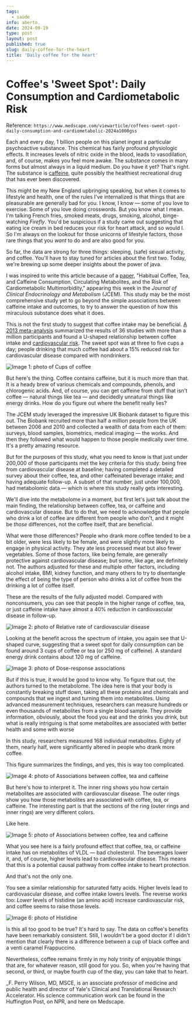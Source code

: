 ```yaml
---
tags:
  - saúde
info: aberto.
date: 2024-09-19
type: post
layout: post
published: true
slug: daily-coffee-for-the-heart
title: 'Daily coffee for the heart'
---
```


# Coffee's 'Sweet Spot': Daily Consumption and Cardiometabolic Risk

Reference: `https://www.medscape.com/viewarticle/coffees-sweet-spot-daily-consumption-and-cardiometabolic-2024a1000gss`

Each and every day, 1 billion people on this planet ingest a particular psychoactive substance. This chemical has fairly profound physiologic effects. It increases levels of nitric oxide in the blood, leads to vasodilation, and, of course, makes you feel more awake. The substance comes in many forms but almost always in a liquid medium. Do you have it yet? That's right. The substance is [caffeine](https://reference.medscape.com/drug/cafcit-nodoz-caffeine-342995), quite possibly the healthiest recreational drug that has ever been discovered.

This might be my New England upbringing speaking, but when it comes to lifestyle and health, one of the rules I've internalized is that things that are pleasurable are generally bad for you. I know, I know — some of you love to exercise. Some of you love doing crosswords. But you know what I mean. I'm talking French fries, smoked meats, drugs, smoking, alcohol, binge-watching _Firefly_. You'd be suspicious if a study came out suggesting that eating ice cream in bed reduces your risk for heart attack, and so would I. So I'm always on the lookout for those unicorns of lifestyle factors, those rare things that you _want_ to do and are also good for you.

So far, the data are strong for three things: sleeping, (safe) sexual activity, and coffee. You'll have to stay tuned for articles about the first two. Today, we're brewing up some deeper insights about the power of java.

I was inspired to write this article because of a [paper](https://academic.oup.com/jcem/advance-article-abstract/doi/10.1210/clinem/dgae552/7754545?redirectedFrom=fulltext), "Habitual Coffee, Tea, and Caffeine Consumption, Circulating Metabolites, and the Risk of Cardiometabolic Multimorbidity," appearing this week in the _Journal of Clinical Endocrinology and Metabolism_ (JCEM)_._ This study may be the most comprehensive study yet to go beyond the simple associations between caffeine intake and outcomes, to try to answer the question of how this miraculous substance does what it does.

This is not the first study to suggest that coffee intake may be beneficial. [A 2013 meta-analysis](https://www.ahajournals.org/doi/full/10.1161/CIRCULATIONAHA.113.005925) summarized the results of 36 studies with more than a million participants and found a U-shaped relationship between coffee intake and [cardiovascular risk](https://emedicine.medscape.com/article/2500031-overview). The sweet spot was at three to five cups a day; people drinking that much coffee had about a 15% reduced risk for cardiovascular disease compared with nondrinkers.

![Image 1: photo of Cups of coffee ](https://img.medscapestatic.com/vim/live/professional_assets/medscape/images/thumbnail_library/ih_240916_cups_of_coffee_fig2_689x388.jpg)

But here's the thing. Coffee contains caffeine, but it is much more than that. It is a heady brew of various chemicals and compounds, phenols, and chlorogenic acids. And, of course, you can get caffeine from stuff that isn't coffee — natural things like tea — and decidedly unnatural things like energy drinks. How do you figure out where the benefit really lies?

The JCEM study leveraged the impressive UK Biobank dataset to figure this out. The Biobank recruited more than half a million people from the UK between 2006 and 2010 and collected a wealth of data from each of them: surveys, blood samples, biometrics, medical imaging — the works. And then they followed what would happen to those people medically over time. It's a pretty amazing resource.

But for the purposes of this study, what you need to know is that just under 200,000 of those participants met the key criteria for this study: being free from cardiovascular disease at baseline; having completed a detailed survey about their coffee, tea, and other caffeinated beverage intake; and having adequate follow-up. A subset of that number, just under 100,000, had metabolomic data — which is where this study really gets interesting.

We'll dive into the metabolome in a moment, but first let's just talk about the main finding, the relationship between coffee, tea, or caffeine and cardiovascular disease. But to do that, we need to acknowledge that people who drink a lot of coffee are different from people who don't, and it might be _those_ differences, not the coffee itself, that are beneficial.

What were those differences? People who drank more coffee tended to be a bit older, were less likely to be female, and were slightly more likely to engage in physical activity. They ate less processed meat but also fewer vegetables. Some of those factors, like being female, are generally protective against cardiovascular disease; but some, like age, are definitely not. The authors adjusted for these and multiple other factors, including alcohol intake, BMI, kidney function, and many others to try to disentangle the effect of being the type of person who drinks a lot of coffee from the drinking a lot of coffee itself.

These are the results of the fully adjusted model. Compared with nonconsumers, you can see that people in the higher range of coffee, tea, or just caffeine intake have almost a 40% reduction in cardiovascular disease in follow-up.

![Image 2: photo of Relative rate of cardiovascular disease](https://img.medscapestatic.com/vim/live/professional_assets/medscape/images/thumbnail_library/ih_240916_cardiovascular_disease_fig3_689x388.jpg)

Looking at the benefit across the spectrum of intake, you again see that U-shaped curve, suggesting that a sweet spot for daily consumption can be found around 3 cups of coffee or tea (or 250 mg of caffeine). A standard energy drink contains about 120 mg of caffeine.

![Image 3: photo of Dose-response associations](https://img.medscapestatic.com/vim/live/professional_assets/medscape/images/thumbnail_library/ih_240916_habitual_coffee_fig4_689x388.jpg)

But if this is true, it would be good to know why. To figure that out, the authors turned to the metabolome. The idea here is that your body is constantly breaking stuff down, taking all these proteins and chemicals and compounds that we ingest and turning them into metabolites. Using advanced measurement techniques, researchers can measure hundreds or even thousands of metabolites from a single blood sample. They provide information, obviously, about the food you eat and the drinks you drink, but what is really intriguing is that some metabolites are associated with better health and some with worse

In this study, researchers measured 168 individual metabolites. Eighty of them, nearly half, were significantly altered in people who drank more coffee.

This figure summarizes the findings, and yes, this is way too complicated.

![Image 4: photo of Associations between coffee, tea and caffeine](https://img.medscapestatic.com/vim/live/professional_assets/medscape/images/thumbnail_library/ih_240916_metabolites_fig5_689x388.jpg)

But here's how to interpret it. The inner ring shows you how certain metabolites are associated with cardiovascular disease. The outer rings show you how those metabolites are associated with coffee, tea, or caffeine. The interesting part is that the sections of the ring (outer rings and inner rings) are very different colors.

Like here.

![Image 5: photo of Associations between coffee, tea and caffeine](https://img.medscapestatic.com/vim/live/professional_assets/medscape/images/thumbnail_library/ih_240916_section_fig6_689x388.jpg)

What you see here is a fairly profound effect that coffee, tea, or caffeine intake has on metabolites of VLDL — bad cholesterol. The beverages lower it, and, of course, higher levels lead to cardiovascular disease. This means that this is a potential causal pathway from coffee intake to heart protection.

And that's not the only one.

You see a similar relationship for saturated fatty acids. Higher levels lead to cardiovascular disease, and coffee intake lowers levels. The reverse works too: _Lower_ levels of histidine (an amino acid) increase cardiovascular risk, and coffee seems to raise those levels.

![Image 6: photo of Histidine](https://img.medscapestatic.com/vim/live/professional_assets/medscape/images/thumbnail_library/ih_240916_section_fig7_689x388.jpg)

Is this all too good to be true? It's hard to say. The data on coffee's benefits have been remarkably consistent. Still, I wouldn't be a good doctor if I didn't mention that clearly there is a difference between a cup of black coffee and a venti caramel Frappuccino.

Nevertheless, coffee remains firmly in my holy trinity of enjoyable things that are, for whatever reason, still good for you. So, when you're having that second, or third, or maybe fourth cup of the day, you can take that to heart.

_F. Perry Wilson, MD, MSCE, is an associate professor of medicine and public health and director of Yale's Clinical and Translational Research Accelerator. His science communication work can be found in the Huffington Post, on NPR, and here on Medscape.